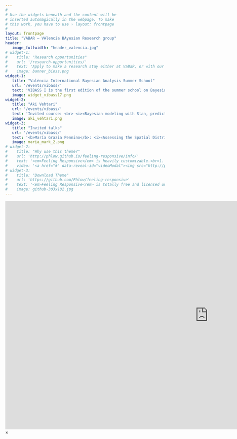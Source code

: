```yaml
---
#
# Use the widgets beneath and the content will be
# inserted automagically in the webpage. To make
# this work, you have to use › layout: frontpage
#
layout: frontpage
title: "VABAR – VAlencia BAyesian Research group"
header:
   image_fullwidth: "header_valencia.jpg"
# widget-1:
#    title: "Research opportunities"
#    url: '/research-opportunities/'
#    text: 'Apply to make a research stay either at VaBaR, or with our partners BioSS in Scotland.'
#    image: banner_bioss.png
widget-1:
   title: "València International Bayesian Analysis Summer School"
   url: '/events/vibass/'
   text: 'VIBASS I is the first edition of the summer school on Bayesian Statistics to be held from 17th until 21st July 2017 in València (Spain). VIBASS offers an opportunity to be introduced into the Bayesian reasoning without previous knowledge in the subject.<br /><b>*** Early registration extended to May 30th ***</b>'
   image: widget_vibass17.png
widget-2:
   title: "Aki Vehtari"
   url: '/events/vibass/'
   text: 'Invited course: <br> <i>«Bayesian modeling with Stan, predictive model assessment and comparison, and variable selection in large p, small n case.»</i>'
   image: aki_vehtari.png
widget-3:
   title: "Invited talks"
   url: '/events/vibass/'
   text: '<b>María Grazia Pennino</b>: <i>«Assessing the Spatial Distribution of Species using Bayesian Hierarchical Models»</i> <br> <b>Mark Brewer</b>: <i>«Practical Application of Bayesian Methods in Ecology and Environmental Science»</i>'
   image: maria_mark_2.png
# widget-2:
#    title: "Why use this theme?"
#    url: 'http://phlow.github.io/feeling-responsive/info/'
#    text: '<em>Feeling Responsive</em> is heavily customizable.<br>1. Language-Support :)<br>2. Optimized for speed and it&#39;s responsive.<br>3. Built on <a href="http://foundation.zurb.com/">Foundation Framework</a>.<br>4. Seven different Headers.<br>5. Customizable navigation, footer,...'
#    video: '<a href="#" data-reveal-id="videoModal"><img src="http://phlow.github.io/feeling-responsive/images/start-video-feeling-responsive-302x182.jpg" width="302" height="182" alt=""></a>'
# widget-3:
#    title: "Download Theme"
#    url: 'https://github.com/Phlow/feeling-responsive'
#    text: '<em>Feeling Responsive</em> is totally free and licensed under the MIT License. Make it your own and do with it what you want. Grab your copy or clone it at GitHub and start your website with it. Then tell me via Twitter <a href="http://twitter.com/phlow">@phlow</a>.'
#    image: github-303x182.jpg
---
```



<div id="videoModal" class="reveal-modal large" data-reveal="">
  <div class="flex-video widescreen vimeo" style="display: block;">
    <iframe width="1280" height="720" src="https://www.youtube.com/embed/3b5zCFSmVvU" frameborder="0" allowfullscreen></iframe>
  </div>
  <a class="close-reveal-modal">&#215;</a>
</div>

